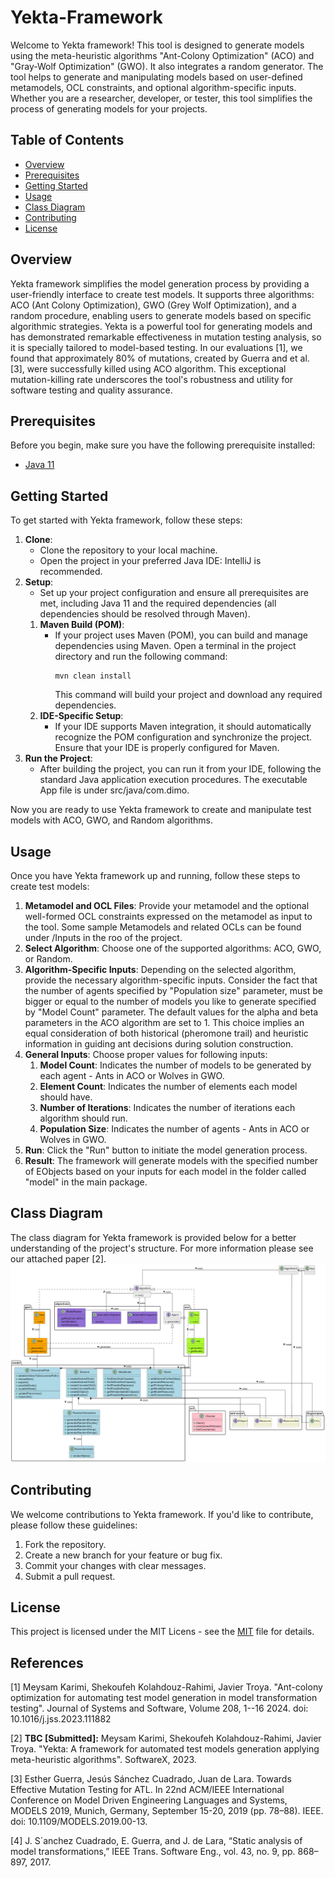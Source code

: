 # Yekta-Framework
Welcome to Yekta framework! This tool is designed to generate models using the meta-heuristic algorithms "Ant-Colony Optimization" (ACO) and "Gray-Wolf Optimization" (GWO). It also integrates a random generator. The tool helps to generate and manipulating models based on user-defined metamodels, OCL constraints, and optional algorithm-specific inputs. Whether you are a researcher, developer, or tester, this tool simplifies the process of generating models for your projects.

## Table of Contents
- [Overview](#overview)
- [Prerequisites](#prerequisites)
- [Getting Started](#getting-started)
- [Usage](#usage)
- [Class Diagram](#class-diagram)
- [Contributing](#contributing)
- [License](#license)

## Overview

Yekta framework simplifies the model generation process by providing a user-friendly interface to create test models. It supports three algorithms: ACO (Ant Colony Optimization), GWO (Grey Wolf Optimization), and a random procedure, enabling users to generate models based on specific algorithmic strategies. 
Yekta is a powerful tool for generating models and has demonstrated remarkable effectiveness in mutation testing analysis, so it is specially tailored to model-based testing. In our evaluations [1], we found that approximately 80% of mutations, created by Guerra and et al. [3], were successfully killed using ACO algorithm. This exceptional mutation-killing rate underscores the tool's robustness and utility for software testing and quality assurance.


## Prerequisites

Before you begin, make sure you have the following prerequisite installed:

- [Java 11](https://docs.oracle.com/en/java/javase/11/install/#Java-Platform%2C-Standard-Edition)

## Getting Started

To get started with Yekta framework, follow these steps:

1. **Clone**:
   - Clone the repository to your local machine.
   - Open the project in your preferred Java IDE: IntelliJ is recommended.
2. **Setup**:
   - Set up your project configuration and ensure all prerequisites are met, including Java 11 and the required dependencies (all dependencies should be resolved through Maven).
   1. **Maven Build (POM)**:
      - If your project uses Maven (POM), you can build and manage dependencies using Maven. Open a terminal in the project directory and run the following command:
        ```shell
        mvn clean install
        ```
        This command will build your project and download any required dependencies.
   2. **IDE-Specific Setup**:
      - If your IDE supports Maven integration, it should automatically recognize the POM configuration and synchronize the project. Ensure that your IDE is properly configured for Maven.
3. **Run the Project**:
   - After building the project, you can run it from your IDE, following the standard Java application execution procedures. The executable App file is under src/java/com.dimo.

Now you are ready to use Yekta framework to create and manipulate test models with ACO, GWO, and Random algorithms.


## Usage

Once you have Yekta framework up and running, follow these steps to create test models:

1. **Metamodel and OCL Files**: Provide your metamodel and the optional well-formed OCL constraints expressed on the metamodel as input to the tool. Some sample Metamodels and related OCLs can be found under /Inputs in the roo of the project.
2. **Select Algorithm**: Choose one of the supported algorithms: ACO, GWO, or Random.
3. **Algorithm-Specific Inputs**: Depending on the selected algorithm, provide the necessary algorithm-specific inputs. Consider the fact that the number of agents specified by "Population size" parameter, must be bigger or equal to the number of models you like to generate specified by "Model Count" parameter. The default values for the alpha and beta parameters in the ACO algorithm are set to 1. This choice implies an equal consideration of both historical (pheromone trail) and heuristic information in guiding ant decisions during solution construction.
4. **General Inputs**: Choose proper values for following inputs:
   1. **Model Count**: Indicates the number of models to be generated by each agent - Ants in ACO or Wolves in GWO.
   2. **Element Count**: Indicates the number of elements each model should have.
   3. **Number of Iterations**: Indicates the number of iterations each algorithm should run.
   4. **Population Size**: Indicates the number of agents - Ants in ACO or Wolves in GWO.
5. **Run**: Click the "Run" button to initiate the model generation process.
6. **Result**: The framework will generate models with the specified number of EObjects based on your inputs for each model in the folder called "model" in the main package.

## Class Diagram

The class diagram for Yekta framework is provided below for a better understanding of the project's structure.
For more information please see our attached paper [2].
![alt text](https://github.com/MeysamKarimi/Yekta-Framework/blob/main/doc/Class-diagram.png)

## Contributing

We welcome contributions to Yekta framework. If you'd like to contribute, please follow these guidelines:

1. Fork the repository.
2. Create a new branch for your feature or bug fix.
3. Commit your changes with clear messages.
4. Submit a pull request.

## License

This project is licensed under the MIT Licens - see the [MIT](https://github.com/git/git-scm.com/blob/main/MIT-LICENSE.txt) file for details.

## References
[1] Meysam Karimi, Shekoufeh Kolahdouz-Rahimi, Javier Troya. "Ant-colony optimization for automating test model generation in model transformation testing". Journal of Systems and Software, Volume 208, 1--16 2024. doi: 10.1016/j.jss.2023.111882

[2] **TBC [Submitted]:** Meysam Karimi, Shekoufeh Kolahdouz-Rahimi, Javier Troya. "Yekta: A framework for automated test models generation applying meta-heuristic algorithms". SoftwareX, 2023.

[3] Esther Guerra, Jesús Sánchez Cuadrado, Juan de Lara. Towards Effective Mutation Testing for ATL. In 22nd ACM/IEEE International Conference on Model Driven Engineering Languages and Systems, MODELS 2019, Munich, Germany, September 15-20, 2019 (pp. 78–88). IEEE. doi: 10.1109/MODELS.2019.00-13.

[4] J. S´anchez Cuadrado, E. Guerra, and J. de Lara, “Static analysis of model transformations,” IEEE Trans. Software Eng., vol. 43, no. 9, pp. 868–897, 2017.


